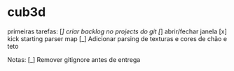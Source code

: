 # cub3d

primeiras tarefas:
[_] criar backlog no projects do git
[_] abrir/fechar janela
[x] kick starting parser map
[_] Adicionar parsing de texturas e cores de chão e teto


Notas:
[_] Remover gitignore antes de entrega